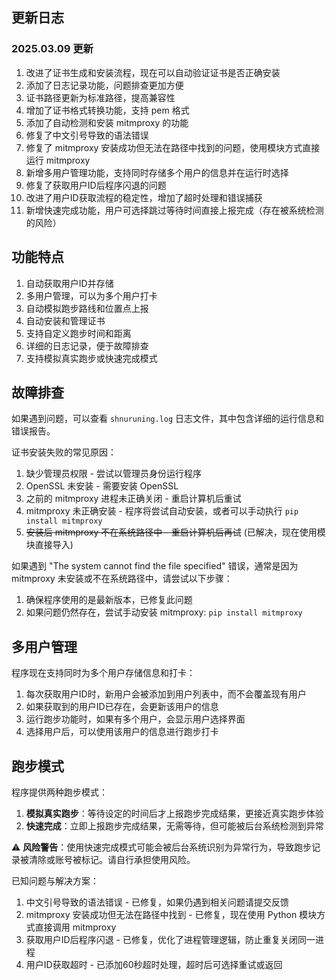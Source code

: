 ## 更新日志

### 2025.03.09 更新
1. 改进了证书生成和安装流程，现在可以自动验证证书是否正确安装
2. 添加了日志记录功能，问题排查更加方便
3. 证书路径更新为标准路径，提高兼容性
4. 增加了证书格式转换功能，支持 pem 格式
5. 添加了自动检测和安装 mitmproxy 的功能
6. 修复了中文引号导致的语法错误
7. 修复了 mitmproxy 安装成功但无法在路径中找到的问题，使用模块方式直接运行 mitmproxy
8. 新增多用户管理功能，支持同时存储多个用户的信息并在运行时选择
9. 修复了获取用户ID后程序闪退的问题
10. 改进了用户ID获取流程的稳定性，增加了超时处理和错误捕获
11. 新增快速完成功能，用户可选择跳过等待时间直接上报完成（存在被系统检测的风险）

## 功能特点

1. 自动获取用户ID并存储
2. 多用户管理，可以为多个用户打卡
3. 自动模拟跑步路线和位置点上报
4. 自动安装和管理证书
5. 支持自定义跑步时间和距离
6. 详细的日志记录，便于故障排查
7. 支持模拟真实跑步或快速完成模式

## 故障排查

如果遇到问题，可以查看 `shnuruning.log` 日志文件，其中包含详细的运行信息和错误报告。

证书安装失败的常见原因：
1. 缺少管理员权限 - 尝试以管理员身份运行程序
2. OpenSSL 未安装 - 需要安装 OpenSSL
3. 之前的 mitmproxy 进程未正确关闭 - 重启计算机后重试
4. mitmproxy 未正确安装 - 程序将尝试自动安装，或者可以手动执行 `pip install mitmproxy`
5. ~~安装后 mitmproxy 不在系统路径中 - 重启计算机后再试~~ (已解决，现在使用模块直接导入)

如果遇到 "The system cannot find the file specified" 错误，通常是因为 mitmproxy 未安装或不在系统路径中，请尝试以下步骤：
1. 确保程序使用的是最新版本，已修复此问题
2. 如果问题仍然存在，尝试手动安装 mitmproxy: `pip install mitmproxy`

## 多用户管理

程序现在支持同时为多个用户存储信息和打卡：

1. 每次获取用户ID时，新用户会被添加到用户列表中，而不会覆盖现有用户
2. 如果获取到的用户ID已存在，会更新该用户的信息
3. 运行跑步功能时，如果有多个用户，会显示用户选择界面
4. 选择用户后，可以使用该用户的信息进行跑步打卡

## 跑步模式

程序提供两种跑步模式：

1. **模拟真实跑步**：等待设定的时间后才上报跑步完成结果，更接近真实跑步体验
2. **快速完成**：立即上报跑步完成结果，无需等待，但可能被后台系统检测到异常

⚠️ **风险警告**：使用快速完成模式可能会被后台系统识别为异常行为，导致跑步记录被清除或账号被标记。请自行承担使用风险。

已知问题与解决方案：
1. 中文引号导致的语法错误 - 已修复，如果仍遇到相关问题请提交反馈
2. mitmproxy 安装成功但无法在路径中找到 - 已修复，现在使用 Python 模块方式直接调用 mitmproxy
3. 获取用户ID后程序闪退 - 已修复，优化了进程管理逻辑，防止重复关闭同一进程
4. 用户ID获取超时 - 已添加60秒超时处理，超时后可选择重试或返回 
